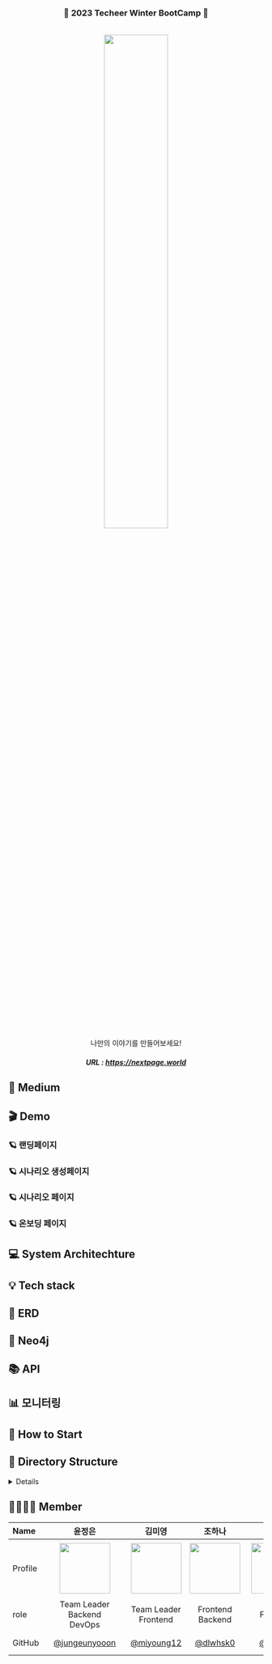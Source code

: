 ### <p align = center> 🎊 2023 Techeer Winter BootCamp 🎊 <p>
<div align=center>
<br> <image width=50%, height=50%, src="https://github.com/2023-Winter-Bootcamp-Team-J/.github/assets/113340283/0adc0909-5152-4dfc-87f2-c729f6dcc75d">

<br>나만의 이야기를 만들어보세요!
##### URL : https://nextpage.world 
</div>

## 📑 Medium

## 🎬 Demo

### 🪐 랜딩페이지

### 🪐 시나리오 생성페이지

### 🪐 시나리오 페이지

### 🪐 온보딩 페이지

## 💻 System Architechture

## 💡 Tech stack 

## 💾 ERD

## 💾 Neo4j

## 📚 API

## 📊 모니터링

## 🚀 How to Start

## 📂 Directory Structure

<details>
<aside>

📦remember plus  
┣ 📂.github  
┣ 📂backend  
┃ ┣ 📂backend
┃ ┃ ┣ 📜__init__.py 
┃ ┃ ┣ 📜asgi.py  
┃ ┃ ┣ 📜celery.py  
┃ ┃ ┣ 📜settings.py  
┃ ┃ ┣ 📜url.py  
┃ ┃ ┗ 📜wsgi.py  
┃ ┗ 📂data  
┃ ┃ ┣ 📂grafana
┃ ┃ ┗ 📂prometheus 
┃ ┗ 📂logging  
┃ ┃ ┣ 📂filebeat
┃ ┃ ┗ 📂logstash 
┃ ┗ 📂neo_db  
┃ ┃ ┣ 📂migrations   
┃ ┃ ┣ 📜__init__.py  
┃ ┃ ┣ 📜admin.py  
┃ ┃ ┣ 📜apps.py  
┃ ┃ ┣ 📜models.py  
┃ ┃ ┣ 📜serializers.py 
┃ ┃ ┣ 📜tests.py  
┃ ┃ ┗ 📜view.py  
┃ ┗ 📂story 
┃ ┃ ┣ 📂migrations   
┃ ┃ ┣ 📜__init__.py  
┃ ┃ ┣ 📜admin.py  
┃ ┃ ┣ 📜apps.py  
┃ ┃ ┣ 📜image_generation_logic.py  
┃ ┃ ┣ 📜models.py  
┃ ┃ ┣ 📜serializers.py 
┃ ┃ ┣ 📜tasks.py  
┃ ┃ ┣ 📜tests.py  
┃ ┃ ┣ 📜urls.py  
┃ ┃ ┗ 📜view.py  
┃ ┗ 📂user
┃ ┃ ┣ 📂migrations   
┃ ┃ ┣ 📜__init__.py  
┃ ┃ ┣ 📜admin.py  
┃ ┃ ┣ 📜apps.py  
┃ ┃ ┣ 📜models.py  
┃ ┃ ┣ 📜serializers.py 
┃ ┃ ┣ 📜tests.py  
┃ ┃ ┣ 📜urls.py  
┃ ┃ ┗ 📜view.py  
┣ 📂frontend  
┃ ┣ 📂.github  
┃ ┣ 📂public  
┃ ┗ 📂src  
┃ ┃ ┣ 📂assets  
┃ ┃ ┃ ┣ 📜lottie.json 
┃ ┃ ┃ ┗ 📜react.svg  
┃ ┃ ┣ 📂componets  
┃ ┃ ┃ ┣ 📜CreateStoryModal.tsx 
┃ ┃ ┃ ┣ 📜ForceGraph.jsx 
┃ ┃ ┃ ┣ 📜ImgCarousel.tsx 
┃ ┃ ┃ ┣ 📜Navbar.tsx
┃ ┃ ┃ ┣ 📜NicknameModal.tsx 
┃ ┃ ┃ ┣ 📜Onboarding1.tsx 
┃ ┃ ┃ ┣ 📜Onboarding2.tsx
┃ ┃ ┃ ┣ 📜Onboarding3.tsx
┃ ┃ ┃ ┣ 📜Onboarding4.tsx
┃ ┃ ┃ ┣ 📜RootModal.tsx
┃ ┃ ┃ ┣ 📜ScenarioModal.tsx
┃ ┃ ┃ ┣ 📜StoryModal.tsx
┃ ┃ ┃ ┣ 📜Swiper.tsx
┃ ┃ ┃ ┗ 📜ThreeParticles.tsx
┃ ┃ ┣ 📂pages  
┃ ┃ ┣ 📂recoil 
┃ ┃ ┃ ┗ 📜atoms.tsx 
┃ ┃ ┣ 📜App.css 
┃ ┃ ┣ 📜App.tsx  
┃ ┃ ┣ 📜index.css
┃ ┃ ┣ 📜main.css  
┃ ┃ ┗ 📜vite-env.d.ts  
┣ 📂nginx 
┣ 📜docker-compose.monitoring.yml 
┗ 📜docker-compose.yml 

</aside>
</details>

## 👨‍👩‍👧‍👧 Member

| Name  | <center>윤정은</center> | <center>김미영</center> | <center>조하나</center> | <center>김형준</center> | <center>김광현</center> | <center>이강욱</center> | 
| :----- | :---------------------------------------: |:----------------------------------:| :---------------------------------------: | :----------------------------------------: | :-----------------------------------: | :---------------------------------------: | 
| Profile | <center> <img width="100px" height="100px" src="https://github.com/2023-Winter-Bootcamp-Team-J/.github/assets/113340283/b07082d0-28f9-442a-9e8d-d46aeed4f9d4" /> </center>|<center><img width="100px" height="100px" src="https://github.com/2023-Winter-Bootcamp-Team-J/.github/assets/113340283/3b98a629-93fa-4794-9840-b2b1092796a5" /></center>|<center><img width="100px" height="100px" src="조하나이미지"/></center>|<center><img width="100px" height="100px" src="https://github.com/2023-Winter-Bootcamp-Team-J/.github/assets/113340283/758a3b80-a12e-4ee2-9396-b82bc902e99b" /></center>|<center><img width="100px" height="100px" src="https://github.com/2023-Winter-Bootcamp-Team-J/.github/assets/113340283/c6fbcf04-d2a6-47ed-9cb5-2d69533e4058" /></center>|<center><img width="110px" height="110px" src="https://github.com/2023-Winter-Bootcamp-Team-J/.github/assets/113340283/c838e8be-b676-411e-9b48-c096e54dca7a" />|<center>
| role    | <center> Team Leader <br> Backend <br> DevOps </center>   | <center> Team Leader <br> Frontend </center>  | <center> Frontend <br> Backend </center>  | <center> Frontend </center> | <center> Backend <br> DevOps </center> | <center> Backend <br> DevOps </center>  | 
GitHub | <center>&nbsp;&nbsp;&nbsp;[@jungeunyooon](https://github.com/jungeunyooon)&nbsp;&nbsp;&nbsp;</center> | <center>[@miyoung12](https://github.com/miyoung12)</center>| <center>[@dlwhsk0](https://github.com/dlwhsk0)</center>| <center>&nbsp;&nbsp;&nbsp;&nbsp;&nbsp;[@brojj22](https://github.com/brojj22)&nbsp;&nbsp;&nbsp;&nbsp;&nbsp;</center> | <center>[@Gwanghyeon-k](https://github.com/Gwanghyeon-k)</center> | <center>&nbsp;&nbsp;&nbsp;&nbsp;[@kanguk01](https://github.com/kanguk01)&nbsp;&nbsp;&nbsp;&nbsp;</center> | 




</div>

